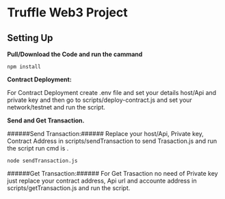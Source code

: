 # Truffle Web3 Project

## Setting Up


**Pull/Download the Code and run the cammand**
 
``
npm install
``

**Contract Deployment:**

 
For Contract Deployment create .env file and set your details host/Api and private key and then go to scripts/deploy-contract.js and set your network/testnet and run the script.


**Send and Get Transaction.**


######Send Transaction:###### Replace your host/Api, Private key, Contract Address in scripts/sendTransaction to send Trasaction.js and run the script run cmd is .

`node sendTransaction.js`


######Get Transaction:######  For Get Trasaction no need of Private key just replace your contract address, Api url and accounte address in scripts/getTransaction.js  and run the script.






